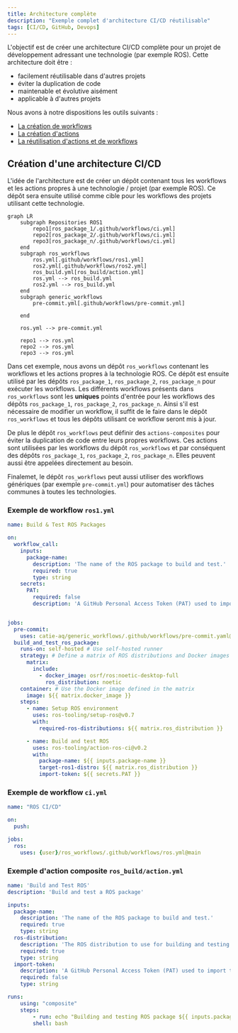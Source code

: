 ```yaml
---
title: Architecture complète
description: "Exemple complet d'architecture CI/CD réutilisable"
tags: [CI/CD, GitHub, Devops]
---
```


L'objectif est de créer une architecture CI/CD complète pour un projet de développement adressant une technologie (par exemple ROS). Cette architecture doit être :

- facilement réutilisable dans d'autres projets
- éviter la duplication de code
- maintenable et évolutive aisément
- applicable à d'autres projets

<!--truncate-->

Nous avons à notre dispositions les outils suivants :

- [La création de workflows](/blog/2024-02-04-ci-cd-workflow.md)
- [La création d'actions](/blog/2024-02-04-ci-cd-action.md)
- [La réutilisation d'actions et de workflows](/blog/2024-02-04-ci-cd-workflow.md#réutiliser-les-workflows-et-actions)

## Création d'une architecture CI/CD

L'idée de l'architecture est de créer un dépôt contenant tous les workflows et les actions propres à une technologie / projet (par exemple ROS). Ce dépôt sera ensuite utilisé comme cible pour les workflows des projets utilisant cette technologie.

```mermaid
graph LR
    subgraph Repositories ROS1
        repo1[ros_package_1/.github/workflows/ci.yml]
        repo2[ros_package_2/.github/workflows/ci.yml]
        repo3[ros_package_n/.github/workflows/ci.yml]
    end
    subgraph ros_workflows
        ros.yml[.github/workflows/ros1.yml]
        ros2.yml[.github/workflows/ros2.yml]
        ros_build.yml[ros_build/action.yml]
        ros.yml --> ros_build.yml
        ros2.yml --> ros_build.yml
    end
    subgraph generic_workflows
        pre-commit.yml[.github/workflows/pre-commit.yml]

    end

    ros.yml --> pre-commit.yml

    repo1 --> ros.yml
    repo2 --> ros.yml
    repo3 --> ros.yml
```

Dans cet exemple, nous avons un dépôt `ros_workflows` contenant les workflows et les actions propres à la technologie ROS. Ce dépôt est ensuite utilisé par les dépôts `ros_package_1`, `ros_package_2`, `ros_package_n` pour exécuter les workflows. Les différents workflows présents dans `ros_workflows` sont les **uniques** points d'entrée pour les workflows des dépôts `ros_package_1`, `ros_package_2`, `ros_package_n`. Ainsi s'il est nécessaire de modifier un workflow, il suffit de le faire dans le dépôt `ros_workflows` et tous les dépôts utilisant ce workflow seront mis à jour.

De plus le dépôt `ros_workflows` peut définir des `actions-composites` pour éviter la duplication de code entre leurs propres workflows. Ces actions sont utilisées par les workflows du dépôt `ros_workflows` et par conséquent des dépôts `ros_package_1`, `ros_package_2`, `ros_package_n`. Elles peuvent aussi être appelées directement au besoin.

Finalemet, le dépôt `ros_workflows` peut aussi utiliser des workflows génériques (par exemple `pre-commit.yml`) pour automatiser des tâches communes à toutes les technologies.

### Exemple de workflow `ros1.yml`

```yaml
name: Build & Test ROS Packages

on:
  workflow_call:
    inputs:
      package-name:
        description: 'The name of the ROS package to build and test.'
        required: true
        type: string
    secrets:
      PAT:
        required: false
        description: 'A GitHub Personal Access Token (PAT) used to import the private repository into the container.'


jobs:
  pre-commit:
    uses: catie-aq/generic_workflows/.github/workflows/pre-commit.yaml@main
  build_and_test_ros_package:
    runs-on: self-hosted # Use self-hosted runner
    strategy: # Define a matrix of ROS distributions and Docker images
      matrix:
        include:
          - docker_image: osrf/ros:noetic-desktop-full
            ros_distribution: noetic
    container: # Use the Docker image defined in the matrix
      image: ${{ matrix.docker_image }}
    steps:
      - name: Setup ROS environment
        uses: ros-tooling/setup-ros@v0.7
        with:
          required-ros-distributions: ${{ matrix.ros_distribution }}

      - name: Build and test ROS
        uses: ros-tooling/action-ros-ci@v0.2
        with:
          package-name: ${{ inputs.package-name }}
          target-ros1-distro: ${{ matrix.ros_distribution }}
          import-token: ${{ secrets.PAT }}
```

### Exemple de workflow `ci.yml`

```yaml
name: "ROS CI/CD"

on:
  push:

jobs:
  ros:
    uses: {user}/ros_workflows/.github/workflows/ros.yml@main
```

### Exemple d'action composite `ros_build/action.yml`

```yaml
name: 'Build and Test ROS'
description: 'Build and test a ROS package'

inputs:
  package-name:
    description: 'The name of the ROS package to build and test.'
    required: true
    type: string
  ros-distribution:
    description: 'The ROS distribution to use for building and testing.'
    required: true
    type: string
  import-token:
    description: 'A GitHub Personal Access Token (PAT) used to import the private repository into the container.'
    required: false
    type: string

runs:
    using: "composite"
    steps:
        - run: echo "Building and testing ROS package ${{ inputs.package-name }} for ROS ${{ inputs.ros-distribution }}."
        shell: bash
```
